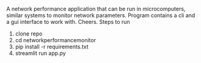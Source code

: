 A network performance application that can be run in microcomputers, similar systems to monitor network parameters. Program contains a cli and a gui interface to work with. Cheers.
Steps to run 
1. clone repo
2. cd networkperformancemonitor
3. pip install -r requirements.txt
4. streamlit run app.py
